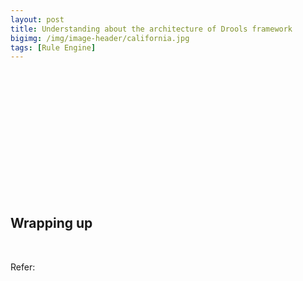 ```yaml
---
layout: post
title: Understanding about the architecture of Drools framework
bigimg: /img/image-header/california.jpg
tags: [Rule Engine]
---
```




<br>

## 





<br>


## 





<br>


## 





<br>

## 





<br>



## Wrapping up





<br>

Refer:

[]()

